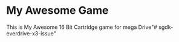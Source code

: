 # My Awesome Game

This is My Awesome 16 Bit Cartridge game for mega Drive"# sgdk-everdrive-x3-issue" 
